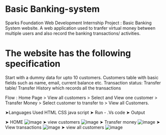 #  Basic Banking-system
Sparks Foundation Web Development Internship Project : Basic Banking System website. A web application used to tranfer virtual money between multiple users and also record the banking transactions/ activities.
# The website has the following specification 
Start with a dummy data for upto 10 customers. Customers table with basic fields such as name, email, current balance etc. Transaction status: Transfer table/ Transfer History which records all the transactions

Flow : Home Page > View all customers > Select and View one customer > Transfer Money > Select customer to transfer to > View all Customers.

➤Languages Used HTML CSS java script 
➤ Run - .Vs code 
➤ Output

➤ HOME
![image](https://user-images.githubusercontent.com/85395138/129562595-48804f5b-ca11-4449-b884-7b259b5b5edd.png)
➤ view customers
![image](https://user-images.githubusercontent.com/85395138/129562313-9a9b528e-5f99-4d7a-a74b-762694860080.png)
➤ Transfer money
![image](https://user-images.githubusercontent.com/85395138/129562823-b29e9e25-2f05-4459-8f6b-1b2346946baa.png)
➤ View transactions
![image](https://user-images.githubusercontent.com/85395138/129562978-cc5cbb87-fe91-426b-b4e9-9794cd0a507a.png)
➤ view all customers
![image](https://user-images.githubusercontent.com/85395138/129563086-3b85eaed-bf11-45ad-b710-a507c555d020.png)
